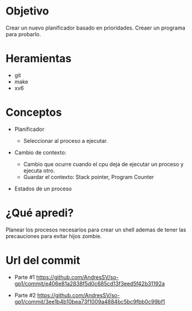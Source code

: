 # Objetivo
Crear un nuevo planificador basado en prioridades.
Creaer un programa para probarlo.

# Heramientas
+ git
+ make
+ xv6

# Conceptos

+ Planificador
  + Seleccionar al proceso a ejecutar.

+ Cambio de contexto:
  + Cambio que ocurre cuando el cpu deja de ejecutar un proceso y ejecuta otro.
  + Guardar el contexto: Stack pointer, Program Counter
  
+ Estados de un proceso


# ¿Qué apredi?

Planear los procesos necesarios para crear un shell ademas de tener las precauciones para evitar hijos zombie.

# Url del commit

+ Parte #1 https://github.com/AndresSV/so-gp1/commit/e406e81a2838f5d0c685cd13f3eed5f42b31192a

+ Parte #2 https://github.com/AndresSV/so-gp1/commit/3ee1b4b10bea73f1009a4884bc5bc9fbb0c99bf1
